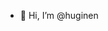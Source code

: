 - 👋 Hi, I’m @huginen

<!---
huginen/huginen is a ✨ special ✨ repository because its `README.md` (this file) appears on your GitHub profile.
You can click the Preview link to take a look at your changes.
--->

